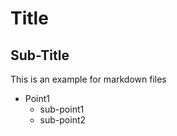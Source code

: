 # Title
## Sub-Title 

This is an example for markdown files 

- Point1 
	- sub-point1
	- sub-point2 
